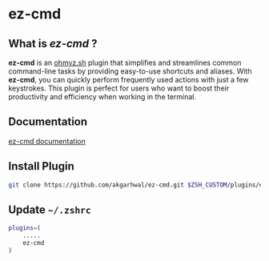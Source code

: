 # ez-cmd

## What is ***ez-cmd*** ?
**ez-cmd** is an [ohmyz.sh](https://ohmyz.sh/) plugin that simplifies and streamlines common command-line tasks by providing easy-to-use shortcuts and aliases. With **ez-cmd**, you can quickly perform frequently used actions with just a few keystrokes. This plugin is perfect for users who want to boost their productivity and efficiency when working in the terminal.


## Documentation

[ez-cmd documentation](https://github.com/akgarhwal/ez-cmd/blob/main/docs/ez-cmd.md)

## Install Plugin
```sh
git clone https://github.com/akgarhwal/ez-cmd.git $ZSH_CUSTOM/plugins/ez-cmd
```

## Update `~/.zshrc` 
```sh
plugins=(
    .....
    ez-cmd
)
```
